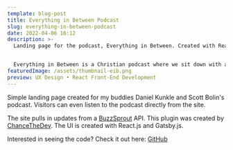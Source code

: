 ```yaml
---
template: blog-post
title: Everything in Between Podcast
slug: everything-in-between-podcast
date: 2022-04-06 16:12
description: >-
  Landing page for the podcast, Everything in Between. Created with React.js


  Everything in Between is a Christian podcast where we sit down with a variety of people to discuss stories, beliefs, theology, and everything in between. Our mission is to have a conversation with people that have varying opinions and beliefs, and maybe even shorten the distance between us.
featuredImage: /assets/thumbnail-eib.png
preview: UX Design • React Front-End Development
---
```

Simple landing page created for my buddies Daniel Kunkle and Scott Bolin's podcast. Visitors can even listen to the podcast directly from the site.

The site pulls in updates from a [BuzzSprout](https://www.buzzsprout.com/?gclid=CjwKCAjw9LSSBhBsEiwAKtf0n11DN_Otj5PjTkIUrqdugDcIintt7pK0umdwLlD862tBVxzrrhXVCRoCht4QAvD_BwE) API. This plugin was created by [ChanceTheDev](https://chance.dev/). The UI is created with React.js and Gatsby.js.

Interested in seeing the code? Check it out here: [GitHub](https://github.com/navarro-david/EverythingInBetween-Gatsby-v2)

